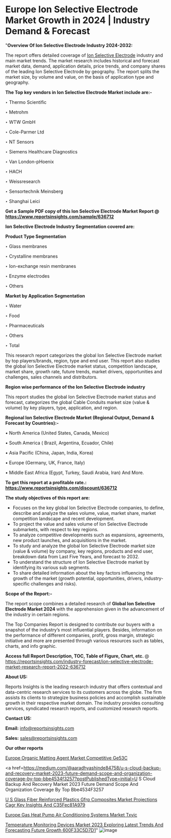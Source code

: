 # Europe Ion Selective Electrode Market Growth in 2024 | Industry Demand & Forecast

"<strong>Overview Of Ion Selective Electrode Industry 2024-2032:</strong>

The report offers detailed coverage of <a href=https://www.reportsinsights.com/sample/636712>Ion Selective Electrode</a> industry and main market trends. The market research includes historical and forecast market data, demand, application details, price trends, and company shares of the leading Ion Selective Electrode by geography. The report splits the market size, by volume and value, on the basis of application type and geography.

<strong>The Top key vendors in Ion Selective Electrode Market include are:- </strong>

‣ Thermo Scientific

‣ Metrohm

‣ WTW GmbH

‣ Cole-Parmer Ltd

‣ NT Sensors

‣ Siemens Healthcare Diagnostics

‣ Van London-pHoenix

‣ HACH

‣ Weissresearch

‣ Sensortechnik Meinsberg

‣ Shanghai Leici

<strong>Get a Sample PDF copy of this Ion Selective Electrode Market Report </strong><strong>@ <a href=https://www.reportsinsights.com/sample/636712 style=color:#0000ff;>https://www.reportsinsights.com/sample/636712</a> </strong>

<strong>Ion Selective Electrode Industry Segmentation covered are:</strong>

<strong>Product Type Segmentation</strong>

‣    Glass membranes

‣ Crystalline membranes

‣ Ion-exchange resin membranes

‣ Enzyme electrodes

‣ Others

<strong>Market by Application Segmentation</strong>

‣   Water

‣ Food

‣ Pharmaceuticals

‣ Others

‣ Total

This research report categorizes the global Ion Selective Electrode market by top players/brands, region, type and end user. This report also studies the global Ion Selective Electrode market status, competition landscape, market share, growth rate, future trends, market drivers, opportunities and challenges, sales channels and distributors.

<strong>Region wise performance of the Ion Selective Electrode industry</strong><strong> </strong>

This report studies the global Ion Selective Electrode market status and forecast, categorizes the global Cable Conduits market size (value &amp; volume) by key players, type, application, and region. 

<strong>Regional Ion Selective Electrode Market (Regional Output, Demand &amp; Forecast by Countries):-</strong>

• North America (United States, Canada, Mexico)

• South America ( Brazil, Argentina, Ecuador, Chile)

• Asia Pacific (China, Japan, India, Korea)

• Europe (Germany, UK, France, Italy)

• Middle East Africa (Egypt, Turkey, Saudi Arabia, Iran) And More.

<strong>To get this report at a profitable rate.: <a href=https://www.reportsinsights.com/discount/636712 style=color:#0000ff;>https://www.reportsinsights.com/discount/636712</a></strong>

<strong>The study objectives of this report are:</strong>
<ul>
  <li>Focuses on the key global Ion Selective Electrode companies, to define, describe and analyze the sales volume, value, market share, market competition landscape and recent development.</li>
  <li>To project the value and sales volume of Ion Selective Electrode submarkets, with respect to key regions.</li>
  <li>To analyze competitive developments such as expansions, agreements, new product launches, and acquisitions in the market.</li>
  <li>To study and analyze the global Ion Selective Electrode market size (value &amp; volume) by company, key regions, products and end user, breakdown data from Last Five Years, and forecast to 2032.</li>
  <li>To understand the structure of Ion Selective Electrode market by identifying its various sub segments.</li>
  <li>To share detailed information about the key factors influencing the growth of the market (growth potential, opportunities, drivers, industry-specific challenges and risks).</li>
</ul>
<strong>Scope of the Report:-</strong><strong> </strong>

The report scope combines a detailed research of <strong>Global Ion Selective Electrode Market 2024 </strong>with the apprehension given in the advancement of the industry in certain regions.

The Top Companies Report is designed to contribute our buyers with a snapshot of the industry’s most influential players. Besides, information on the performance of different companies, profit, gross margin, strategic initiative and more are presented through various resources such as tables, charts, and info graphic.

<strong>Access full Report Description, TOC, Table of Figure, Chart, etc. </strong>@   <a href=https://reportsinsights.com/industry-forecast/ion-selective-electrode-market-research-report-2022-636712 style=color:#0000ff;>https://reportsinsights.com/industry-forecast/ion-selective-electrode-market-research-report-2022-636712</a>

<strong>About US:</strong>

Reports Insights is the leading research industry that offers contextual and data-centric research services to its customers across the globe. The firm assists its clients to strategize business policies and accomplish sustainable growth in their respective market domain. The industry provides consulting services, syndicated research reports, and customized research reports.

<strong>Contact US:</strong>

<p class=""""><b>Email:</b> <a href=mailto:info@reportsinsights.com>info@reportsinsights.com</a></p>
<p class=""""><b>Sales:</b> <a href=mailto:sales@reportsinsights.com>sales@reportsinsights.com</a></p>

<strong>Our other reports</strong>

<a href=https://www.linkedin.com/pulse/europe-organic-matting-agent-market-competitive-ge53c/>Europe Organic Matting Agent Market Competitive Ge53C</a>

<a href=https://medium.com/@aaradhyashinde84758/u-s-cloud-backup-and-recovery-market-2023-future-demand-scope-and-organization-coverage-by-top-bbe4534f3257?postPublishedType=initial>U S Cloud Backup And Recovery Market 2023 Future Demand Scope And Organization Coverage By Top Bbe4534F3257</a>

<a href=https://medium.com/@amanmandal1286/u-s-glass-fiber-reinforced-plastics-gfrp-composites-market-projections-cagr-key-insights-and-c35fec81a979>U S Glass Fiber Reinforced Plastics Gfrp Composites Market Projections Cagr Key Insights And C35Fec81A979</a>

<a href=https://www.linkedin.com/pulse/europe-gas-heat-pump-air-conditioning-systems-market-txyic/>Europe Gas Heat Pump Air Conditioning Systems Market Txyic</a>

<a href=https://medium.com/@jadhaosuchit578/temperature-monitoring-devices-market-2023-exploring-latest-trends-and-forecasting-future-growth-600f33c5d7d1>Temperature Monitoring Devices Market 2023 Exploring Latest Trends And Forecasting Future Growth 600F33C5D7D1</a>"
![image](https://github.com/aakesh123242/RIMarket/assets/158431203/ecf9b2b6-20fd-46cc-a077-6a317db58eec)
